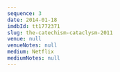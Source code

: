 ```yaml
---
sequence: 3
date: 2014-01-18
imdbId: tt1772371
slug: the-catechism-cataclysm-2011
venue: null
venueNotes: null
medium: Netflix
mediumNotes: null
---
```


